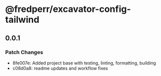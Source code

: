 # @fredperr/excavator-config-tailwind

## 0.0.1

### Patch Changes

- 8fe007e: Added project base with testing, linting, formatting, building
- c08d0a8: readme updates and workflow fixes
